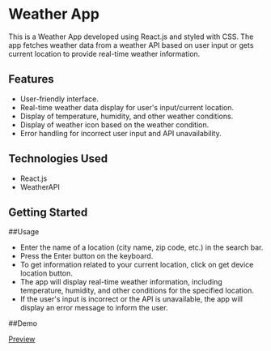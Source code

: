 # Weather App 

This is a Weather App developed using React.js and styled with CSS. The app fetches weather data from a weather API based on user input or gets current location to provide real-time weather information.

## Features

- User-friendly interface.
- Real-time weather data display for user's input/current location.
- Display of temperature, humidity, and other weather conditions.
- Display of weather icon based on the weather condition.
- Error handling for incorrect user input and API unavailability.

## Technologies Used

- React.js
- WeatherAPI

## Getting Started


 ##Usage
 
 - Enter the name of a location (city name, zip code, etc.) in the search bar.
 - Press the Enter button on the keyboard.
 - To get information related to your current location, click on get device location button.
 - The app will display real-time weather information, including temperature, humidity, and other conditions for the specified location.
 - If the user's input is incorrect or the API is unavailable, the app will display an error message to inform the user.

 ##Demo
 
 [Preview](https://64d78e0d555a760ab159c0d3--courageous-arithmetic-d68cb6.netlify.app/)
